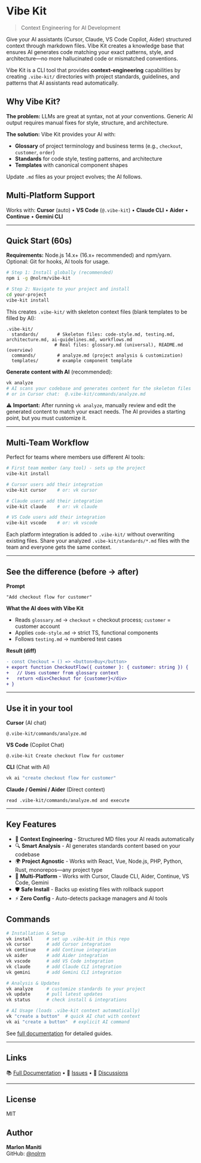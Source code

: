 # Vibe Kit

> Context Engineering for AI Development

Give your AI assistants (Cursor, Claude, VS Code Copilot, Aider) structured context through markdown files. Vibe Kit creates a knowledge base that ensures AI generates code matching your exact patterns, style, and architecture—no more hallucinated code or mismatched conventions.

Vibe Kit is a CLI tool that provides **context-engineering** capabilities by creating `.vibe-kit/` directories with project standards, guidelines, and patterns that AI assistants read automatically.

## Why Vibe Kit?

**The problem:** LLMs are great at syntax, not at *your* conventions. Generic AI output requires manual fixes for style, structure, and architecture.

**The solution:** Vibe Kit provides your AI with:
- **Glossary** of project terminology and business terms (e.g., `checkout`, `customer`, `order`)
- **Standards** for code style, testing patterns, and architecture
- **Templates** with canonical component shapes

Update `.md` files as your project evolves; the AI follows.

## Multi-Platform Support

Works with: **Cursor** (auto) • **VS Code** (`@.vibe-kit`) • **Claude CLI** • **Aider** • **Continue** • **Gemini CLI**

---

## Quick Start (60s)

**Requirements:** Node.js 14.x+ (16.x+ recommended) and npm/yarn. Optional: Git for hooks, AI tools for usage.

```bash
# Step 1: Install globally (recommended)
npm i -g @nolrm/vibe-kit

# Step 2: Navigate to your project and install
cd your-project
vibe-kit install
```

This creates `.vibe-kit/` with skeleton context files (blank templates to be filled by AI):

```
.vibe-kit/
  standards/       # Skeleton files: code-style.md, testing.md, architecture.md, ai-guidelines.md, workflows.md
                  # Real files: glossary.md (universal), README.md (overview)
  commands/        # analyze.md (project analysis & customization)
  templates/       # example component template
```

**Generate content with AI** (recommended):

```bash
vk analyze
# AI scans your codebase and generates content for the skeleton files
# or in Cursor chat:  @.vibe-kit/commands/analyze.md
```

⚠️ **Important:** After running `vk analyze`, manually review and edit the generated content to match your exact needs. The AI provides a starting point, but you must customize it.

---

## Multi-Team Workflow

Perfect for teams where members use different AI tools:

```bash
# First team member (any tool) - sets up the project
vibe-kit install

# Cursor users add their integration
vibe-kit cursor    # or: vk cursor

# Claude users add their integration  
vibe-kit claude    # or: vk claude

# VS Code users add their integration
vibe-kit vscode    # or: vk vscode
```

Each platform integration is added to `.vibe-kit/` without overwriting existing files. Share your analyzed `.vibe-kit/standards/*.md` files with the team and everyone gets the same context.

---

## See the difference (before → after)

**Prompt**
```
"Add checkout flow for customer"
```

**What the AI does with Vibe Kit**
- Reads `glossary.md` → `checkout` = checkout process; `customer` = customer account
- Applies `code-style.md` → strict TS, functional components
- Follows `testing.md` → numbered test cases

**Result (diff)**
```diff
- const Checkout = () => <button>Buy</button>
+ export function CheckoutFlow({ customer }: { customer: string }) {
+   // Uses customer from glossary context
+   return <div>Checkout for {customer}</div>
+ }
```

---

## Use it in your tool

**Cursor** (AI chat)
```
@.vibe-kit/commands/analyze.md
```

**VS Code** (Copilot Chat)
```
@.vibe-kit Create checkout flow for customer
```

**CLI** (Chat with AI)
```bash
vk ai "create checkout flow for customer"
```

**Claude / Gemini / Aider** (Direct context)
```
read .vibe-kit/commands/analyze.md and execute
```

---

## Key Features

- 🧠 **Context Engineering** - Structured MD files your AI reads automatically
- 🔍 **Smart Analysis** - AI generates standards content based on your codebase
- 🌍 **Project Agnostic** - Works with React, Vue, Node.js, PHP, Python, Rust, monorepos—any project type
- 🤖 **Multi-Platform** - Works with Cursor, Claude CLI, Aider, Continue, VS Code, Gemini
- 🛡️ **Safe Install** - Backs up existing files with rollback support
- ⚡ **Zero Config** - Auto-detects package managers and AI tools

## Commands

```bash
# Installation & Setup
vk install     # set up .vibe-kit in this repo
vk cursor      # add Cursor integration
vk continue    # add Continue integration
vk aider       # add Aider integration
vk vscode      # add VS Code integration
vk claude      # add Claude CLI integration
vk gemini      # add Gemini CLI integration

# Analysis & Updates
vk analyze     # customize standards to your project  
vk update      # pull latest updates
vk status      # check install & integrations

# AI Usage (loads .vibe-kit context automatically)
vk "create a button"  # quick AI chat with context
vk ai "create a button"  # explicit AI command
```

See [full documentation](https://github.com/nolrm/vibe-kit/tree/main/vibe-kit-docs) for detailed guides.

---

## Links

📚 [Full Documentation](https://github.com/nolrm/vibe-kit/tree/main/vibe-kit-docs) • 🐛 [Issues](https://github.com/nolrm/vibe-kit/issues) • 💬 [Discussions](https://github.com/nolrm/vibe-kit/discussions)

---

## License

MIT

## Author

**Marlon Maniti**  
GitHub: [@nolrm](https://github.com/nolrm)
